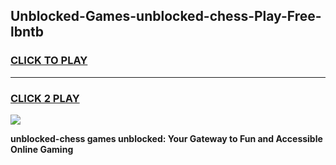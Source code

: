 
## Unblocked-Games-unblocked-chess-Play-Free-lbntb
<h3>
<a href="https://premium76.site?title=unblocked-chess&ref=10A">CLICK TO PLAY</a></h3>
<hr>

<h3>
<a href="https://premium76.site?title=unblocked-chess&ref=10A">CLICK 2 PLAY</a>
  
</h3>

<a href="https://premium76.site?title=unblocked-chess&ref=10A"><img src="https://clearcache.store/games.png"></a>


**unblocked-chess games unblocked: Your Gateway to Fun and Accessible Online Gaming**
